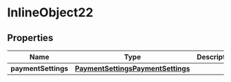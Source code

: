 

# InlineObject22


## Properties

Name | Type | Description | Notes
------------ | ------------- | ------------- | -------------
**paymentSettings** | [**PaymentSettingsPaymentSettings**](PaymentSettingsPaymentSettings.md) |  |  [optional]



